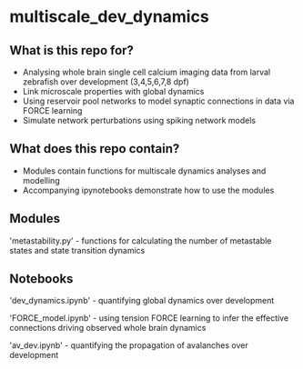 # multiscale_dev_dynamics

## What is this repo for?
- Analysing whole brain single cell calcium imaging data from larval zebrafish over development (3,4,5,6,7,8 dpf)
- Link microscale properties with global dynamics
- Using reservoir pool networks to model synaptic connections in data via FORCE learning
- Simulate network perturbations using spiking network models 

## What does this repo contain?
- Modules contain functions for multiscale dynamics analyses and modelling
- Accompanying ipynotebooks demonstrate how to use the modules

## Modules
'metastability.py' - functions for calculating the number of metastable states and state transition dynamics

## Notebooks
'dev_dynamics.ipynb' - quantifying global dynamics over development

'FORCE_model.ipynb' - using tension FORCE learning to infer the effective connections driving observed whole brain dynamics

'av_dev.ipynb' - quantifying the propagation of avalanches over development
